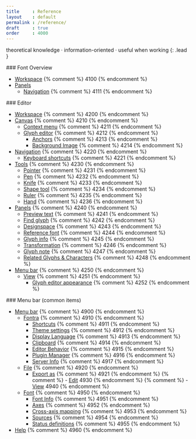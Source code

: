 ```yaml
---
title     : Reference
layout    : default
permalink : /reference/
draft     : true
order     : 4000
---
```


theoretical knowledge · information-oriented · useful when working
{: .lead }

<div class='col-md' markdown='1'>
### Font Overview

- [Workspace](font-overview/workspace) {% comment %} 4100 {% endcomment %}
- [Panels](font-overview/panels/navigation)
  - [Navigation](font-overview/panels/navigation) {% comment %} 4111 {% endcomment %}
</div>

<div class='col-md' markdown='1'>
### Editor

- [Workspace](editor-view/workspace) {% comment %} 4200 {% endcomment %}
- [Canvas](editor-view/canvas) {% comment %} 4210 {% endcomment %}
  - [Context menu](editor-view/canvas/context-menu) {% comment %} 4211 {% endcomment %}
  - [Glyph editor](editor-view/canvas/glyph-editor) {% comment %} 4212 {% endcomment %}
    - [Anchors](editor-view/canvas/glyph-editor/anchors) {% comment %} 4213 {% endcomment %}
    - [Background Image](editor-view/canvas/glyph-editor/background-image) {% comment %} 4214 {% endcomment %}
- [Navigation](editor-view/navigation) {% comment %} 4220 {% endcomment %}
  - [Keyboard shortcuts](editor-view/navigation/keyboard-shortcuts) {% comment %} 4221 {% endcomment %}
- [Tools](editor-view/tools) {% comment %} 4230 {% endcomment %}
  - [Pointer](editor-view/tools/pointer) {% comment %} 4231 {% endcomment %}
  - [Pen](editor-view/tools/pen) {% comment %} 4232 {% endcomment %}
  - [Knife](editor-view/tools/knife) {% comment %} 4233 {% endcomment %}
  - [Shape tool](editor-view/tools/shapes) {% comment %} 4234 {% endcomment %}
  - [Ruler](editor-view/tools/ruler) {% comment %} 4235 {% endcomment %}
  - [Hand](editor-view/tools/hand) {% comment %} 4236 {% endcomment %}
- [Panels](editor-view/panels) {% comment %} 4240 {% endcomment %}
  - [Preview text](editor-view/panels/preview-text) {% comment %} 4241 {% endcomment %}
  - [Find glyph](editor-view/panels/find-glyph) {% comment %} 4242 {% endcomment %}
  - [Designspace](editor-view/panels/designspace) {% comment %} 4243 {% endcomment %}
  - [Reference font](editor-view/panels/reference-font) {% comment %} 4244 {% endcomment %}
  - [Glyph info](editor-view/panels/glyph-info) {% comment %} 4245 {% endcomment %}
  - [Transformation](editor-view/panels/transformations) {% comment %} 4246 {% endcomment %}
  - [Glyph note](editor-view/panels/glyph-note) {% comment %} 4247 {% endcomment %}
  - [Related Glyphs & Characters](editor-view/panels/related-glyphs-and-characters) {% comment %} 4248 {% endcomment %}
- [Menu bar](editor-view/menu/view) {% comment %} 4250 {% endcomment %}
  - [View](editor-view/menu/view) {% comment %} 4251 {% endcomment %}
    - [Glyph editor appearance](editor-view/menu/view/glyph-editor-appearance) {% comment %} 4252 {% endcomment %}
</div>

<div class='col-md' markdown='1'>
### Menu bar (common items)

- [Menu bar](menu) {% comment %} 4900 {% endcomment %}
  - [Fontra](menu/fontra) {% comment %} 4910 {% endcomment %}
    - [Shortcuts](menu/fontra/shortcuts) {% comment %} 4911 {% endcomment %}
    - [Theme settings](menu/fontra/theme-settings) {% comment %} 4912 {% endcomment %}
    - [Display Language](menu/fontra/display-language) {% comment %} 4913 {% endcomment %}
    - [Clipboard](menu/fontra/clipboard) {% comment %} 4914 {% endcomment %}
    - [Editor Behavior](menu/fontra/editor-behavior) {% comment %} 4915 {% endcomment %}
    - [Plugin Manager](menu/fontra/plugin-manager) {% comment %} 4916 {% endcomment %}
    - [Server Info](menu/fontra/server-info) {% comment %} 4917 {% endcomment %}
  - [File](menu/file) {% comment %} 4920 {% endcomment %}
    - [Export as](menu/file/export-as) {% comment %} 4921 {% endcomment %}
{% comment %}   - [Edit](menu/edit) 4930 {% endcomment %}
{% comment %}   - [View](menu/view) 4940 {% endcomment %}
  - [Font](menu/font) {% comment %} 4950 {% endcomment %}
    - [Font Info](menu/font/font-info) {% comment %} 4951 {% endcomment %}
    - [Axes](menu/font/axes) {% comment %} 4952 {% endcomment %}
    - [Cross-axis mapping](menu/font/cross-axis-mapping) {% comment %} 4953 {% endcomment %}
    - [Sources](menu/font/sources) {% comment %} 4954 {% endcomment %}
    - [Status definitions](menu/font/status-colors) {% comment %} 4955 {% endcomment %}
- [Help](menu/help) {% comment %} 4960 {% endcomment %}
</div>
